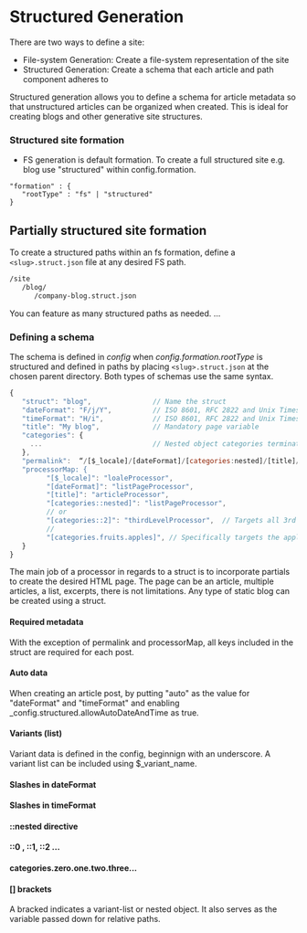 # Structured Generation
There are two ways to define a site: 
- File-system Generation: Create a file-system representation of the site
- Structured Generation: Create a schema that each article and path component adheres to

Structured generation allows you to define a schema for article metadata so that unstructured articles can be organized when created.
This is ideal for creating blogs and other generative site structures.

### Structured site formation
- FS generation is default formation. To create a full structured site e.g. blog use "structured" within config.formation.

```
"formation" : {
   "rootType" : "fs" | "structured"
}
```

## Partially structured site formation
To create a structured paths within an fs formation, define a `<slug>.struct.json` file at any desired FS path. 
```bash
/site
   /blog/
      /company-blog.struct.json
 ```

You can feature as many structured paths as needed.
...

### Defining a schema
The schema is defined in _config_ when _config.formation.rootType_ is structured and defined in paths by placing `<slug>.struct.json` at the chosen parent directory.
Both types of schemas use the same syntax.

```javascript
{
   "struct": "blog",               // Name the struct 
   "dateFormat": "F/j/Y",          // ISO 8601, RFC 2822 and Unix Timestamp support
   "timeFormat": "H/i",            // ISO 8601, RFC 2822 and Unix Timestamp support
   "title": "My blog",             // Mandatory page variable
   "categories": {
     ...                           // Nested object categories terminated by null
   },
   "permalink":  “/[$_locale]/[dateFormat]/[categories:nested]/[title]/”,  // Defines the structure of the site generation
   "processorMap: {
         "[$_locale]": "loaleProcessor",
         "[dateFormat]": "listPageProcessor",
         "[title]": "articleProcessor",
         "[categories::nested]": "listPageProcessor",
         // or
         "[categories::2]": "thirdLevelProcessor",  // Targets all 3rd level categories
         //
         "[categories.fruits.apples]", // Specifically targets the apples categories  
   }
}
```
The main job of a processor in regards to a struct is to incorporate partials to create the desired HTML page.
The page can be an article, multiple articles, a list, excerpts, there is not limitations. Any type of static blog can be created using a struct.

#### Required metadata
With the exception of permalink and processorMap, all keys included in the struct are required for each post. 

#### Auto data
When creating an article post, by putting "auto" as the value for "dateFormat" and "timeFormat" and enabling _config.structured.allowAutoDateAndTime as true.

#### Variants (list)
Variant data is defined in the config, beginnign with an underscore. A variant list can be included using $_variant_name.



#### Slashes in dateFormat
#### Slashes in timeFormat
#### ::nested directive 
#### ::0 , ::1, ::2 ...
#### categories.zero.one.two.three...
#### [] brackets
A bracked indicates a variant-list or nested object. It also serves as the variable passed down for relative paths.


